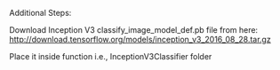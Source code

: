 Additional Steps:

Download Inception V3 classify_image_model_def.pb file from here: http://download.tensorflow.org/models/inception_v3_2016_08_28.tar.gz

Place it inside function i.e., InceptionV3Classifier folder
